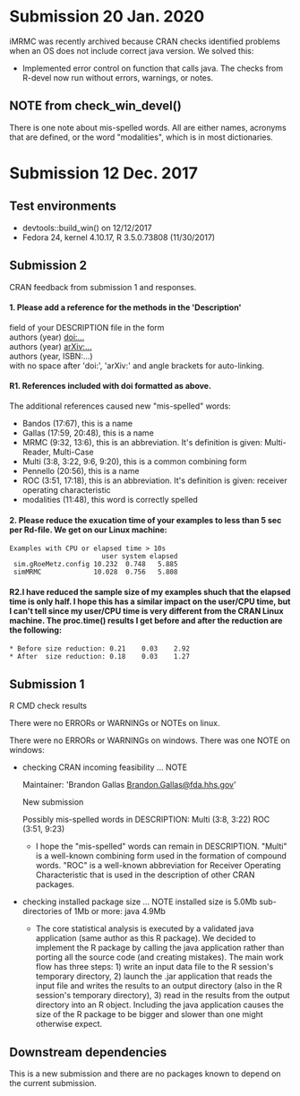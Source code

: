 # Submission 20 Jan. 2020

iMRMC was recently archived because CRAN checks identified problems when an OS does not include correct java version. We solved this:
* Implemented error control on function that calls java.
  The checks from R-devel now run without errors, warnings, or notes.

## NOTE from check_win_devel()
There is one note about mis-spelled words. All are either names, acronyms that are defined, or the word "modalities", which is in most dictionaries.

# Submission 12 Dec. 2017

## Test environments
* devtools::build_win() on 12/12/2017
* Fedora 24, kernel 4.10.17, R 3.5.0.73808 (11/30/2017)

## Submission 2
CRAN feedback from submission 1 and responses.

#### 1. Please add a reference for the methods in the 'Description'  
   field of your DESCRIPTION file in the form  
   authors (year) <doi:...>  
   authors (year) <arXiv:...>  
   authors (year, ISBN:...)  
   with no space after 'doi:', 'arXiv:' and angle brackets for auto-linking.
   
#### R1. References included with doi formatted as above.

The additional references caused new "mis-spelled" words:

 *  Bandos (17:67), this is a name
 *  Gallas (17:59, 20:48), this is a name
 *  MRMC (9:32, 13:6), this is an abbreviation. It's definition is given: Multi-Reader, Multi-Case
 *  Multi (3:8, 3:22, 9:6, 9:20), this is a common combining form
 *  Pennello (20:56), this is a name
 *  ROC (3:51, 17:18), this is an abbreviation. It's definition is given: receiver operating characteristic
 *  modalities (11:48), this word is correctly spelled

#### 2. Please reduce the exucation time of your examples to less than 5 sec per Rd-file. We get on our Linux machine:

    Examples with CPU or elapsed time > 10s  
                           user system elapsed  
     sim.gRoeMetz.config 10.232  0.748   5.885  
     simMRMC             10.028  0.756   5.808
   
#### R2.I have reduced the sample size of my examples shuch that the elapsed time is only half. I hope this has a similar impact on the user/CPU time, but I can't tell since my user/CPU time is very different from the CRAN Linux machine. The proc.time() results I get before and after the reduction are the following:
  
    * Before size reduction: 0.21    0.03    2.92 
    * After  size reduction: 0.18    0.03    1.27 

## Submission 1
R CMD check results

There were no ERRORs or WARNINGs or NOTEs on linux.

There were no ERRORs or WARNINGs on windows. There was one NOTE on windows:

* checking CRAN incoming feasibility ... NOTE

   Maintainer: 'Brandon Gallas <Brandon.Gallas@fda.hhs.gov>'

   New submission

   Possibly mis-spelled words in DESCRIPTION:
   Multi (3:8, 3:22)
   ROC (3:51, 9:23)

  * I hope the "mis-spelled" words can remain in DESCRIPTION. "Multi" is a well-known combining form used in the formation of compound words. "ROC" is a well-known abbreviation for Receiver Operating Characteristic that is used in the description of other CRAN packages.

* checking installed package size ... NOTE
  installed size is  5.0Mb
  sub-directories of 1Mb or more:
    java   4.9Mb
    
  * The core statistical analysis is executed by a validated java application (same author as this R package). We decided to implement the R package by calling the java application rather than porting all the source code (and creating mistakes). The main work flow has three steps: 1) write an input data file to the R session's temporary directory, 2) launch the .jar application that reads the input file and writes the results to an output directory (also in the R session's temporary directory), 3) read in the results from the output directory into an R object. Including the java application causes the size of the R package to be bigger and slower than one might otherwise expect.

## Downstream dependencies
This is a new submission and there are no packages known to depend on the current submission.